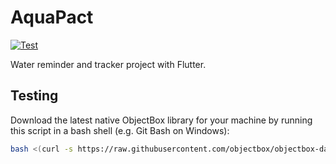 # AquaPact

[![Test](https://github.com/zp1ke/aquapact/actions/workflows/test.yaml/badge.svg)](https://github.com/zp1ke/aquapact/actions/workflows/test.yaml)

Water reminder and tracker project with Flutter.

## Testing

Download the latest native ObjectBox library for your machine by running this script in a bash
shell (e.g. Git Bash on Windows):

```bash
bash <(curl -s https://raw.githubusercontent.com/objectbox/objectbox-dart/main/install.sh)
```
